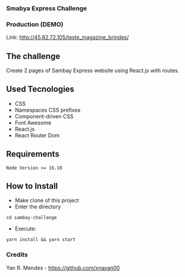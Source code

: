 ### Smabya Express Challenge

### Production (DEMO)

Link: http://45.82.72.105/teste_magazine_brindes/

## The challenge

  Create 2 pages of Sambay Express website using React.js with routes.

## Used Tecnologies
* CSS
* Namespaces CSS prefixes
* Component-driven CSS
* Font Awesome
* React.js
* React Router Dom

## Requirements
    Node Version >= 16.10

## How to Install

* Make clone of this project
* Enter the directory
```
cd sambay-challenge
```
* Execute:
```
yarn install && yarn start
```

### Credits

Yan R. Mendes - https://github.com/xnayan00